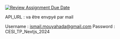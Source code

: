 [![Review Assignment Due Date](https://classroom.github.com/assets/deadline-readme-button-24ddc0f5d75046c5622901739e7c5dd533143b0c8e959d652212380cedb1ea36.svg)](https://classroom.github.com/a/mX9bvZX2)

API_URL  : va être envpyé par mail

Username : ismail.mouyahada@gmail.com
Password : CESI_TP_Nextjs_2024